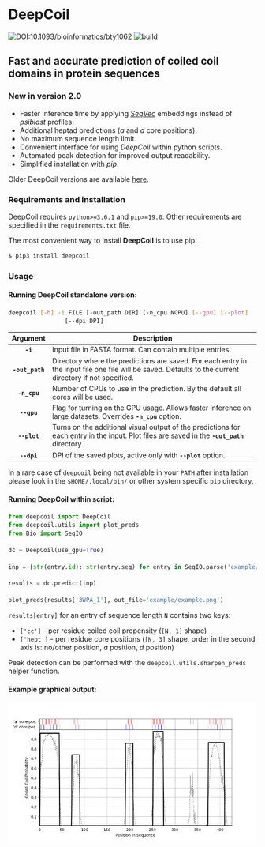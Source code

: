 # **DeepCoil** #
[![DOI:10.1093/bioinformatics/bty1062](https://zenodo.org/badge/DOI/10.1093/bioinformatics/bty1062.svg)](https://doi.org/10.1093/bioinformatics/bty1062 )
![build](https://github.com/labstructbioinf/DeepCoil/workflows/deepcoil/badge.svg) 

## **Fast and accurate prediction of coiled coil domains in protein sequences**
### **New in version 2.0** ###
- Faster inference time by applying *[SeqVec](https://github.com/rostlab/SeqVec)* embeddings instead of *psiblast* profiles.
- Additional heptad predictions (*a* and *d* core positions).
- No maximum sequence length limit.
- Convenient interface for using *DeepCoil* within python scripts.
- Automated peak detection for improved output readability.
- Simplified installation with *pip*.

Older DeepCoil versions are available [here](https://github.com/labstructbioinf/DeepCoil/releases). 

### **Requirements and installation** ###
DeepCoil requires `python>=3.6.1` and `pip>=19.0`. Other requirements are specified in the `requirements.txt` file.

The most convenient way to install **DeepCoil** is to use pip:
```bash
$ pip3 install deepcoil
```

### **Usage** ###

#### Running DeepCoil standalone version:

```bash
deepcoil [-h] -i FILE [-out_path DIR] [-n_cpu NCPU] [--gpu] [--plot]
                [--dpi DPI]
```
| Argument        | Description |
|:-------------:|-------------|
| **`-i`** | Input file in FASTA format. Can contain multiple entries. |
| **`-out_path`** | Directory where the predictions are saved. For each entry in the input file one file will be saved. Defaults to the current directory if not specified.|
| **`-n_cpu`** | Number of CPUs to use in the prediction. By the default all cores will be used.|
| **`--gpu`** | Flag for turning on the GPU usage. Allows faster inference on large datasets. Overrides **`-n_cpu`** option.|
| **`--plot`** | Turns on the additional visual output of the predictions for each entry in the input. Plot files are saved in the **`-out_path`** directory.|
| **`--dpi`** | DPI of the saved plots, active only with **`--plot`** option.|

In a rare case of `deepcoil` being not available in your `PATH` after installation please look in the `$HOME/.local/bin/` or other system specific `pip` directory.

#### Running DeepCoil within script:

```python
from deepcoil import DeepCoil
from deepcoil.utils import plot_preds
from Bio import SeqIO

dc = DeepCoil(use_gpu=True)

inp = {str(entry.id): str(entry.seq) for entry in SeqIO.parse('example/example.fas', 'fasta')}

results = dc.predict(inp)

plot_preds(results['3WPA_1'], out_file='example/example.png')
```
`results[entry]`  for an entry of sequence length `N` contains two keys:
- `['cc']` - per residue coiled coil propensity (`[N, 1]` shape)
- `['hept']` - per residue core positions (`[N, 3]` shape, order in the second axis is: no/other position, *a* position, *d* position)

Peak detection can be performed with the `deepcoil.utils.sharpen_preds` helper function.
#### Example graphical output:
![Example](example/example.png)
